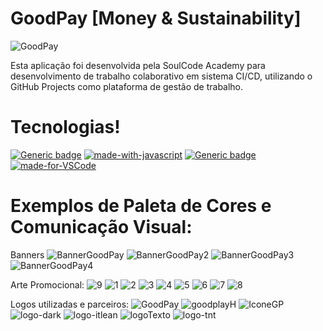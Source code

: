 <h1>
GoodPay [Money & Sustainability]
</h1>

![GoodPay](https://user-images.githubusercontent.com/31005408/178034510-400bc31a-2829-4584-b5e3-fbb78c8fc3e3.png)

Esta aplicação foi desenvolvida pela SoulCode Academy para desenvolvimento de trabalho colaborativo em sistema CI/CD, utilizando o GitHub Projects como plataforma de gestão de trabalho. 
# Tecnologias!

[![Generic badge](https://img.shields.io/badge/FRONTDEV-|BOOTSTRAP|-<COLOR>.svg)](https://shields.io/) [![made-with-javascript](https://img.shields.io/badge/Made%20with-JavaScript-1f425f.svg)](https://www.javascript.com) [![Generic badge](https://img.shields.io/badge/SOULCODE-|BCW22|-<COLOR>.svg)](https://shields.io/) [![made-for-VSCode](https://img.shields.io/badge/Made%20for-VSCode-1f425f.svg)](https://code.visualstudio.com/)

# Exemplos de Paleta de Cores e Comunicação Visual:

Banners
![BannerGoodPay](https://user-images.githubusercontent.com/31005408/178036011-fe139a37-7eda-492d-9232-fe0ce510c42b.png)
![BannerGoodPay2](https://user-images.githubusercontent.com/31005408/178036018-a693b3f0-6355-44a0-be4c-d84f80771d73.png)
![BannerGoodPay3](https://user-images.githubusercontent.com/31005408/178036020-9370cbea-67df-4a78-bdda-8105652f8a78.png)
![BannerGoodPay4](https://user-images.githubusercontent.com/31005408/178036025-f930d44e-c9bf-434d-80c4-d0e97f753fd1.png)

Arte Promocional:
![9](https://user-images.githubusercontent.com/31005408/178036086-59fc5716-ea51-4490-8ecc-cf08fe769b98.png)
![1](https://user-images.githubusercontent.com/31005408/178036088-fe19e0cf-7114-454a-abda-2996a7e392ef.png)
![2](https://user-images.githubusercontent.com/31005408/178036093-8cb5da19-31ca-4fa8-ba73-4241f4ac6b9d.png)
![3](https://user-images.githubusercontent.com/31005408/178036098-256369eb-ff00-4d26-9b9f-584550a4b185.png)
![4](https://user-images.githubusercontent.com/31005408/178036103-d63d3f90-b802-483e-b3ce-d3e7d22259f4.png)
![5](https://user-images.githubusercontent.com/31005408/178036109-e516ccab-fe6d-4099-8ff0-b9c2e07c5065.png)
![6](https://user-images.githubusercontent.com/31005408/178036113-69538ac1-b5c2-4897-b1c7-2bee739455e3.png)
![7](https://user-images.githubusercontent.com/31005408/178036126-203ad1bd-0efb-4d2e-9d3b-76db3534fbba.png)
![8](https://user-images.githubusercontent.com/31005408/178036133-345177aa-3e03-4866-8843-721f7e266ea0.png)

Logos utilizadas e parceiros:
![GoodPay](https://user-images.githubusercontent.com/31005408/178036194-92076eb7-387e-46b7-9558-a6b3a2f4f7d0.png)
![goodplayH](https://user-images.githubusercontent.com/31005408/178036201-2b494b4b-08d0-4cab-9f0a-4f6c460862bd.png)
![IconeGP](https://user-images.githubusercontent.com/31005408/178036202-dce83b77-c7bf-4d90-81b5-eeb0102d42f1.png)
![logo-dark](https://user-images.githubusercontent.com/31005408/178036205-a74de24b-4db5-43a4-b09a-12334f1dab2f.png)
![logo-itlean](https://user-images.githubusercontent.com/31005408/178036208-2751aba3-2b2f-445a-b83d-4e560952ca86.png)
![logoTexto](https://user-images.githubusercontent.com/31005408/178036209-ee67661d-8bf7-4fae-8d32-ecf39b70fcd7.png)
![logo-tnt](https://user-images.githubusercontent.com/31005408/178036211-35d12b6a-1fd7-4245-9358-82738ac3ccd5.png)
